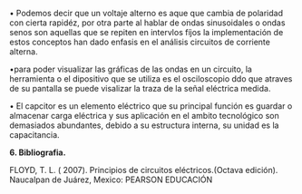 























• Podemos decir que un voltaje alterno es aque que cambia de polaridad con cierta rapidéz, por otra parte al hablar de ondas
sinusoidales o ondas senos son aquellas que se repiten en intervlos fíjos la implementación de estos conceptos han dado enfasis en el análisis 
circuitos de corriente alterna.

•para poder visualizar las gráficas de las ondas en un circuito, la herramienta o el dipositivo que se utiliza es el osciloscopio ddo que atraves de su pantalla se puede visalizar la traza de la señal eléctrica medida.

• El capcitor es un elemento eléctrico que su principal función es guardar o almacenar carga eléctrica y sus aplicación en el ambito tecnológico son demasiados abundantes, debido a su estructura interna, su unidad es la capacitancia.

**6. Bibliografia.**

FLOYD, T. L. ( 2007). Principios de circuitos eléctricos.(Octava edición). Naucalpan de Juárez, Mexico: PEARSON EDUCACIÓN
